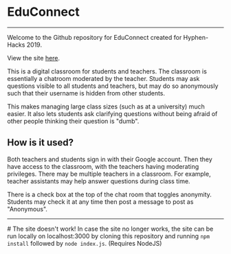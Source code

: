 # EduConnect
<hr></hr>
Welcome to the Github repository for EduConnect created for Hyphen-Hacks 2019.

View the site [here](http://educonnect.ddns.net/).

This is a digital classroom for students and teachers. The classroom is essentially a chatroom moderated by the teacher. Students may ask questions visible to all students and teachers, but may do so anonymously such that their username is hidden from other students. 

This makes managing large class sizes (such as at a university) much easier. It also lets students ask clarifying questions without being afraid of other people thinking their question is "dumb".

<h2> How is it used? </h2>

Both teachers and students sign in with their Google account. Then they have access to the classroom, with the teachers having moderating privileges. There may be multiple teachers in a classroom. For example, teacher assistants may help answer questions during class time.

There is a check box at the top of the chat room that toggles anonymity. Students may check it at any time then post a message to post as "Anonymous".

<hr></hr>
# The site doesn't work!
In case the site no longer works, the site can be run locally on localhost:3000 by cloning this repository and running <code>npm install</code> followed by <code>node index.js</code>.
(Requires NodeJS)
